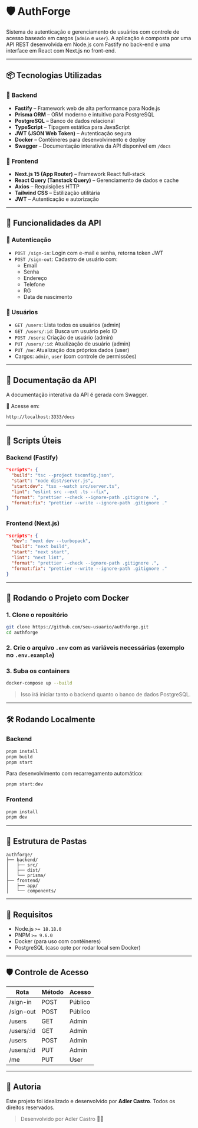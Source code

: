 # 🛡️ AuthForge

Sistema de autenticação e gerenciamento de usuários com controle de acesso baseado em cargos (`admin` e `user`). A aplicação é composta por uma API REST desenvolvida em Node.js com Fastify no back-end e uma interface em React com Next.js no front-end.

---

## 📦 Tecnologias Utilizadas

### 🔧 Backend
- **Fastify** – Framework web de alta performance para Node.js
- **Prisma ORM** – ORM moderno e intuitivo para PostgreSQL
- **PostgreSQL** – Banco de dados relacional
- **TypeScript** – Tipagem estática para JavaScript
- **JWT (JSON Web Token)** – Autenticação segura
- **Docker** – Contêineres para desenvolvimento e deploy
- **Swagger** – Documentação interativa da API disponível em `/docs`

### 🎨 Frontend
- **Next.js 15 (App Router)** – Framework React full-stack
- **React Query (Tanstack Query)** – Gerenciamento de dados e cache
- **Axios** – Requisições HTTP
- **Tailwind CSS** – Estilização utilitária
- **JWT** – Autenticação e autorização

---

## 🔐 Funcionalidades da API

### 📌 Autenticação
- `POST /sign-in`: Login com e-mail e senha, retorna token JWT
- `POST /sign-out`: Cadastro de usuário com:
  - Email
  - Senha
  - Endereço
  - Telefone
  - RG
  - Data de nascimento

### 👤 Usuários
- `GET /users`: Lista todos os usuários (admin)
- `GET /users/:id`: Busca um usuário pelo ID
- `POST /users`: Criação de usuário (admin)
- `PUT /users/:id`: Atualização de usuário (admin)
- `PUT /me`: Atualização dos próprios dados (user)
- Cargos: `admin`, `user` (com controle de permissões)

---

## 📑 Documentação da API

A documentação interativa da API é gerada com Swagger.

📍 Acesse em:
```bash
http://localhost:3333/docs
```

---

## 🧪 Scripts Úteis

### Backend (Fastify)
```json
"scripts": {
  "build": "tsc --project tsconfig.json",
  "start": "node dist/server.js",
  "start:dev": "tsx --watch src/server.ts",
  "lint": "eslint src --ext .ts --fix",
  "format": "prettier --check --ignore-path .gitignore .",
  "format:fix": "prettier --write --ignore-path .gitignore ."
}
```

### Frontend (Next.js)
```json
"scripts": {
  "dev": "next dev --turbopack",
  "build": "next build",
  "start": "next start",
  "lint": "next lint",
  "format": "prettier --check --ignore-path .gitignore .",
  "format:fix": "prettier --write --ignore-path .gitignore ."
}
```

---

## 🐳 Rodando o Projeto com Docker

### 1. Clone o repositório
```bash
git clone https://github.com/seu-usuario/authforge.git
cd authforge
```

### 2. Crie o arquivo `.env` com as variáveis necessárias (exemplo no `.env.example`)

### 3. Suba os containers
```bash
docker-compose up --build
```

> Isso irá iniciar tanto o backend quanto o banco de dados PostgreSQL.

---

## 🛠️ Rodando Localmente

### Backend
```bash
pnpm install
pnpm build
pnpm start
```

Para desenvolvimento com recarregamento automático:
```bash
pnpm start:dev
```

### Frontend
```bash
pnpm install
pnpm dev
```

---

## 📁 Estrutura de Pastas

```
authforge/
├── backend/
│   ├── src/
│   ├── dist/
│   └── prisma/
├── frontend/
│   ├── app/
│   └── components/
```

---

## 🚀 Requisitos

- Node.js `>= 18.18.0`
- PNPM `>= 9.6.0`
- Docker (para uso com contêineres)
- PostgreSQL (caso opte por rodar local sem Docker)

---

## 🛡️ Controle de Acesso

| Rota                  | Método | Acesso    |
|-----------------------|--------|-----------|
| /sign-in              | POST   | Público   |
| /sign-out             | POST   | Público   |
| /users                | GET    | Admin     |
| /users/:id            | GET    | Admin     |
| /users                | POST   | Admin     |
| /users/:id            | PUT    | Admin     |
| /me                   | PUT    | User      |

---

## 📜 Autoria

Este projeto foi idealizado e desenvolvido por **Adler Castro**. Todos os direitos reservados.

> Desenvolvido por Adler Castro 🧠🚀